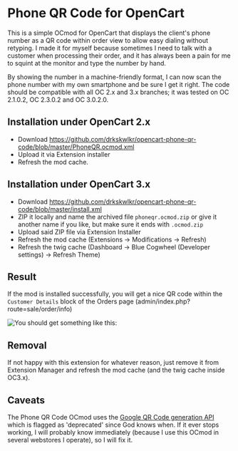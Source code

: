 # Phone QR Code for OpenCart
This is a simple OCmod for OpenCart that displays the client's phone number as a QR code within order view to allow easy dialing without retyping. I made it for myself because sometimes I need to talk with a customer when processing their order, and it has always been a pain for me to squint at the monitor and type the number by hand.

By showing the number in a machine-friendly format, I can now scan the phone number with my own smartphone and be sure I get it right.
The code should be compatible with all OC 2.x and 3.x branches; it was tested on OC 2.1.0.2, OC 2.3.0.2 and OC 3.0.2.0.

## Installation under OpenCart 2.x
- Download https://github.com/drkskwlkr/opencart-phone-qr-code/blob/master/PhoneQR.ocmod.xml
- Upload it via Extension installer
- Refresh the mod cache.

## Installation under OpenCart 3.x
- Download https://github.com/drkskwlkr/opencart-phone-qr-code/blob/master/install.xml
- ZIP it locally and name the archived file `phoneqr.ocmod.zip` or give it another name if you like, but make sure it ends with `.ocmod.zip`
- Upload said ZIP file via Extension Installer
- Refresh the mod cache (Extensions &rarr; Modifications &rarr; Refresh)
- Refresh the twig cache (Dashboard &rarr; Blue Cogwheel (Developer settings) &rarr; Refresh Theme)

## Result
If the mod is installed successfully, you will get a nice QR code within the `Customer Details` block of the Orders page (admin/index.php?route=sale/order/info)

![You should get something like this:](https://i.imgur.com/gVB7zqx.png)

## Removal
If not happy with this extension for whatever reason, just remove it from Extension Manager and refresh the mod cache (and the twig cache inside OC3.x).


## Caveats
The Phone QR Code OCmod uses the [Google QR Code generation API](https://developers.google.com/chart/infographics/docs/qr_codes) which is flagged as 'deprecated' since God knows when. If it ever stops working, I will probably know immediately (because I use this OCmod in several webstores I operate), so I will fix it.
